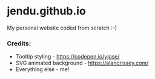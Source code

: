 # jendu.github.io

My personal website coded from scratch :-)

### Credits:
* Tooltip styling - https://codepen.io/yjose/
* SVG animated background - https://alancrissey.com/
* Everything else - me!
